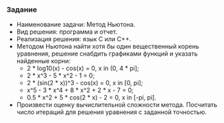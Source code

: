 ### Задание
* Наименование задачи: Метод Ньютона.
* Вид решения: программа и отчет.
* Реализация решения: язык C или C++.
* Методом Ньютона найти хотя бы один вещественный корень уравнения, решение снабдить графиками функций и указать найденные корни:
  * 2 * log10(x) - cos(x) = 0, x in (0, 4 * pi];
  * 2 * x^3 - 5 * x^2 - 1 = 0;
  * 2 * (sin(2 * x))^3 - cos(x) = 0, x in [0, pi];
  * x^5 - 3 * x^4 + 8 * x^2 + 2 * x - 7 = 0;
  * 0.5 * x^2 + 5 * cos(2 * x) - 2 = 0, x in [-pi, pi].
* Произвести оценку вычислительной сложности метода. Посчитать число итераций для решения уравнения с заданной точностью.
